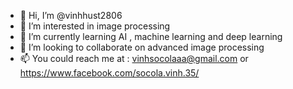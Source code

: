 - 👋 Hi, I’m @vinhhust2806 
- 👀 I’m interested in image processing
- 🌱 I’m currently learning AI , machine learning and deep learning
- 💞️ I’m looking to collaborate on advanced image processing
- 📫 You could reach me at : vinhsocolaaa@gmail.com or https://www.facebook.com/socola.vinh.35/

<!---
vinhhust2806/vinhhust2806 is a ✨ special ✨ repository because its `README.md` (this file) appears on your GitHub profile.
You can click the Preview link to take a look at your changes.
--->
